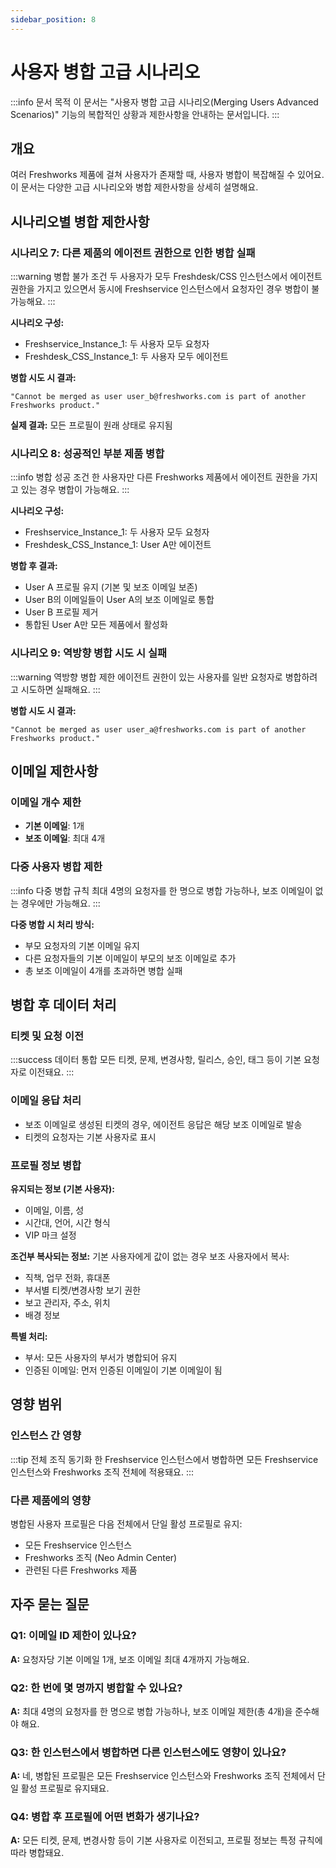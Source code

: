 ```yaml
---
sidebar_position: 8
---
```


# 사용자 병합 고급 시나리오

:::info 문서 목적
이 문서는 "사용자 병합 고급 시나리오(Merging Users Advanced Scenarios)" 기능의 복합적인 상황과 제한사항을 안내하는 문서입니다.
:::

## 개요

여러 Freshworks 제품에 걸쳐 사용자가 존재할 때, 사용자 병합이 복잡해질 수 있어요. 이 문서는 다양한 고급 시나리오와 병합 제한사항을 상세히 설명해요.

## 시나리오별 병합 제한사항

### 시나리오 7: 다른 제품의 에이전트 권한으로 인한 병합 실패

:::warning 병합 불가 조건
두 사용자가 모두 Freshdesk/CSS 인스턴스에서 에이전트 권한을 가지고 있으면서 동시에 Freshservice 인스턴스에서 요청자인 경우 병합이 불가능해요.
:::

**시나리오 구성:**
- Freshservice_Instance_1: 두 사용자 모두 요청자
- Freshdesk_CSS_Instance_1: 두 사용자 모두 에이전트

**병합 시도 시 결과:**
```
"Cannot be merged as user user_b@freshworks.com is part of another Freshworks product."
```

**실제 결과:** 모든 프로필이 원래 상태로 유지됨

### 시나리오 8: 성공적인 부분 제품 병합

:::info 병합 성공 조건
한 사용자만 다른 Freshworks 제품에서 에이전트 권한을 가지고 있는 경우 병합이 가능해요.
:::

**시나리오 구성:**
- Freshservice_Instance_1: 두 사용자 모두 요청자
- Freshdesk_CSS_Instance_1: User A만 에이전트

**병합 후 결과:**
- User A 프로필 유지 (기본 및 보조 이메일 보존)
- User B의 이메일들이 User A의 보조 이메일로 통합
- User B 프로필 제거
- 통합된 User A만 모든 제품에서 활성화

### 시나리오 9: 역방향 병합 시도 시 실패

:::warning 역방향 병합 제한
에이전트 권한이 있는 사용자를 일반 요청자로 병합하려고 시도하면 실패해요.
:::

**병합 시도 시 결과:**
```
"Cannot be merged as user user_a@freshworks.com is part of another Freshworks product."
```

## 이메일 제한사항

### 이메일 개수 제한

- **기본 이메일**: 1개
- **보조 이메일**: 최대 4개

### 다중 사용자 병합 제한

:::info 다중 병합 규칙
최대 4명의 요청자를 한 명으로 병합 가능하나, 보조 이메일이 없는 경우에만 가능해요.
:::

**다중 병합 시 처리 방식:**
- 부모 요청자의 기본 이메일 유지
- 다른 요청자들의 기본 이메일이 부모의 보조 이메일로 추가
- 총 보조 이메일이 4개를 초과하면 병합 실패

## 병합 후 데이터 처리

### 티켓 및 요청 이전

:::success 데이터 통합
모든 티켓, 문제, 변경사항, 릴리스, 승인, 태그 등이 기본 요청자로 이전돼요.
:::

### 이메일 응답 처리

- 보조 이메일로 생성된 티켓의 경우, 에이전트 응답은 해당 보조 이메일로 발송
- 티켓의 요청자는 기본 사용자로 표시

### 프로필 정보 병합

**유지되는 정보 (기본 사용자):**
- 이메일, 이름, 성
- 시간대, 언어, 시간 형식
- VIP 마크 설정

**조건부 복사되는 정보:**
기본 사용자에게 값이 없는 경우 보조 사용자에서 복사:
- 직책, 업무 전화, 휴대폰
- 부서별 티켓/변경사항 보기 권한
- 보고 관리자, 주소, 위치
- 배경 정보

**특별 처리:**
- 부서: 모든 사용자의 부서가 병합되어 유지
- 인증된 이메일: 먼저 인증된 이메일이 기본 이메일이 됨

## 영향 범위

### 인스턴스 간 영향

:::tip 전체 조직 동기화
한 Freshservice 인스턴스에서 병합하면 모든 Freshservice 인스턴스와 Freshworks 조직 전체에 적용돼요.
:::

### 다른 제품에의 영향

병합된 사용자 프로필은 다음 전체에서 단일 활성 프로필로 유지:
- 모든 Freshservice 인스턴스
- Freshworks 조직 (Neo Admin Center)
- 관련된 다른 Freshworks 제품

## 자주 묻는 질문

### Q1: 이메일 ID 제한이 있나요?
**A:** 요청자당 기본 이메일 1개, 보조 이메일 최대 4개까지 가능해요.

### Q2: 한 번에 몇 명까지 병합할 수 있나요?
**A:** 최대 4명의 요청자를 한 명으로 병합 가능하나, 보조 이메일 제한(총 4개)을 준수해야 해요.

### Q3: 한 인스턴스에서 병합하면 다른 인스턴스에도 영향이 있나요?
**A:** 네, 병합된 프로필은 모든 Freshservice 인스턴스와 Freshworks 조직 전체에서 단일 활성 프로필로 유지돼요.

### Q4: 병합 후 프로필에 어떤 변화가 생기나요?
**A:** 모든 티켓, 문제, 변경사항 등이 기본 사용자로 이전되고, 프로필 정보는 특정 규칙에 따라 병합돼요.

